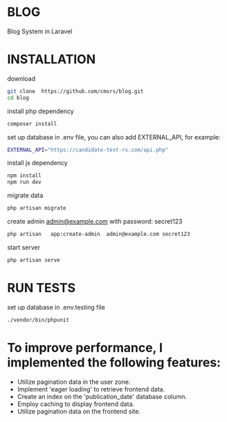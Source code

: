 # BLOG 

Blog System in Laravel


# INSTALLATION

download
```bash
git clone  https://github.com/cmsrs/blog.git
cd blog
```

install php dependency
```bash
composer install
```

set up database in .env file, you can also add EXTERNAL_API, for example:
```bash
EXTERNAL_API="https://candidate-test-rs.com/api.php"
```

install js dependency
```bash
npm install
npm run dev
```

migrate data
```bash
php artisan migrate
```

create admin admin@example.com with password: secret123
```bash
php artisan   app:create-admin  admin@example.com secret123
```

start server
```bash
php artisan serve
```

# RUN TESTS

set up database in .env.testing file
```bash
./vendor/bin/phpunit
```

# To improve performance, I implemented the following features:

*    Utilize pagination data in the user zone.
*    Implement 'eager loading' to retrieve frontend data.
*    Create an index on the 'publication_date' database column.
*    Employ caching to display frontend data.
*    Utilize pagination data on the frontend site.
